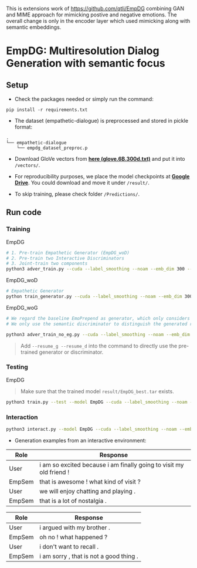 
This is extensions work of https://github.com/qtli/EmpDG combining GAN and MIME approach for mimicking postive and negative emotions. The overall change is only in the encoder layer which used mimicking along with semantic embeddings.


# EmpDG: Multiresolution Dialog Generation with semantic focus


## Setup
- Check the packages needed or simply run the command:
```console
pip install -r requirements.txt
```
- The dataset (empathetic-dialogue) is preprocessed and stored in pickle format: 
```
.
└── empathetic-dialogue
    └── empdg_dataset_preproc.p
```
- Download GloVe vectors from [**here (glove.6B.300d.txt)**](http://nlp.stanford.edu/data/glove.6B.zip) and put it into `/vectors/`.

- For reproducibility purposes, we place the model checkpoints at [**Google Drive**](https://drive.google.com/drive/folders/1EIIZ9SFJCE1JavUal39J_NN2WxP5JK6H?usp=sharing). You could download and move it under `/result/`.

- To skip training, please check folder `/Predictions/`.


## Run code

### Training
EmpDG
```bash
# 1. Pre-train Empathetic Generator (EmpDG_woD)
# 2. Pre-train two Interactive Discriminators
# 3. Joint-train two components
python3 adver_train.py --cuda --label_smoothing --noam --emb_dim 300 --rnn_hidden_dim 300 --hidden_dim 300  --hop 1 --heads 2 --emotion_disc --pretrain_emb --model EmpDG --device_id 0 --save_path save/EmpDG/ --d_steps 1 --g_steps 5 --pointer_gen
```

EmpDG_woD
```bash
# Empathetic Generator
python train_generator.py --cuda --label_smoothing --noam --emb_dim 300 --hidden_dim 300 --hop 1 --heads 2 --pretrain_emb --model EmpDG_woD --device_id 0 --save_path save/EmpDG_woD/ --pointer_gen
```
EmpDG_woG
```bash
# We regard the baseline EmoPrepend as generator, which only considers the coarse-grained emotional factor. 
# We only use the semantic discriminator to distinguish the generated responses and the gold ones. 

python3 adver_train_no_eg.py --cuda --label_smoothing --noam --emb_dim 300 --rnn_hidden_dim 300  --hidden_dim 300 --hop 1 --heads 2 --cuda --pretrain_emb --model EmpDG_woG --device_id 0 --save_path save/EmpDG_woG/ --d_steps 1 --g_steps 5 --pointer_gen 
```
> Add `--resume_g --resume_d` into the command to directly use the pre-trained generator or discriminator. 




### Testing
EmpDG
> Make sure that the trained model `result/EmpDG_best.tar` exists.
```bash
python3 train.py --test --model EmpDG --cuda --label_smoothing --noam --emb_dim 300 --rnn_hidden_dim 300 --hidden_dim 300  --hop 1 --heads 2 --pretrain_emb --device_id 0 --save_path save/EmpDG/ --pointer_gen
```

### Interaction
```bash
python3 interact.py --model EmpDG --cuda --label_smoothing --noam --emb_dim 300 --rnn_hidden_dim 300 --hidden_dim 300  --hop 1 --heads 2 --pretrain_emb --device_id 0 --save_path save/EmpDG/ --pointer_gen
```
* Generation examples from an interactive environment:

|Role | Response |
|---------|--------|
|User | i am so excited because i am finally going to visit my old friend ! |
|EmpSem | that is awesome ! what kind of visit ? |
|User | we will enjoy chatting and playing . |
|EmpSem | that is a lot of nostalgia . |


|Role | Response |
|---------|--------|
|User | i argued with my brother . |
|EmpSem | oh no ! what happened ? |
|User | i don't want to recall . |
|EmpSem | i am sorry , that is not a good thing .  |


```
